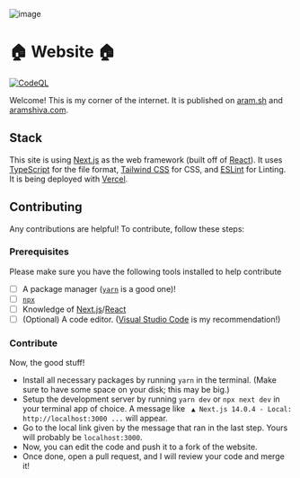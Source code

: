 ![image](https://github.com/aramshiva/website/assets/79479940/0c706edb-ad1c-4c8c-bda1-d1c2a0263242)

# 🏠 Website 🏠

[![CodeQL](https://github.com/aramshiva/website/actions/workflows/github-code-scanning/codeql/badge.svg)](https://github.com/aramshiva/website/actions/workflows/github-code-scanning/codeql)

Welcome! This is my corner of the internet. It is published on [aram.sh](https://aram.sh) and [aramshiva.com](https://aramshiva.com).

## Stack

This site is using [Next.js](https://nextjs.org/) as the web framework (built off of [React](https://react.dev/)). It uses [TypeScript](https://www.typescriptlang.org/) for the file format, [Tailwind CSS](https://tailwindcss.com) for CSS, and [ESLint](https://eslint.org/) for Linting. It is being deployed with [Vercel](https://vercel.com).

## Contributing

Any contributions are helpful! To contribute, follow these steps:

### Prerequisites

Please make sure you have the following tools installed to help contribute

- [ ] A package manager ([`yarn`](https://yarnpkg.com/) is a good one)!
- [ ] [`npx`](https://www.npmjs.com/package/npx)
- [ ] Knowledge of [Next.js](https://nextjs.org/)/[React](https://react.dev/)
- [ ] (Optional) A code editor. ([Visual Studio Code](https://code.visualstudio.com/) is my recommendation!)

### Contribute

Now, the good stuff!

- Install all necessary packages by running `yarn` in the terminal. (Make sure to have some space on your disk; this may be big.)
- Setup the development server by running `yarn dev` or `npx next dev` in your terminal app of choice.
  A message like
  ` ▲ Next.js 14.0.4 - Local: http://localhost:3000 ...` will appear.
- Go to the local link given by the message that ran in the last step. Yours will probably be `localhost:3000`.
- Now, you can edit the code and push it to a fork of the website.
- Once done, open a pull request, and I will review your code and merge it!
